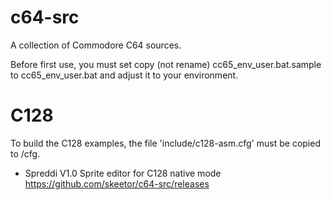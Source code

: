 # c64-src
A collection of Commodore C64 sources.

Before first use, you must set copy (not rename) cc65_env_user.bat.sample to cc65_env_user.bat and adjust it to your environment.

# C128

To build the C128 examples, the file 'include/c128-asm.cfg' must be copied to <CC65>/cfg.

* Spreddi V1.0 Sprite editor for C128 native mode
  https://github.com/skeetor/c64-src/releases
  